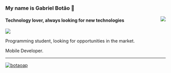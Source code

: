 ### My name is Gabriel Botão 👋

<div>
  <a href="https://github.com/lordefps">
  <img align='right' src="https://github-readme-stats.vercel.app/api?username=botaoap&show_icons=true&title_color=783c00&text_color=af552e&icon_color=783c00&bg_color=f8efd4&cache_seconds=2300">
  
  </a>
</div>

#### Technology lover, always looking for new technologies

<div>
  <a href="https://github.com/botaoap">
  <img src="https://img.shields.io/static/v1?label=Overview&message=Gabriel&color=f8efd4&style=for-the-badge&logo=GitHub">
  </a>
</div>

<p>
  
  Programming student, looking for opportunities in the market.<br/>

  Mobile Developer.
</p>
<hr>

[![botaoap](https://github-readme-stats.vercel.app/api/top-langs/?username=botaoap&hide=html&layout=compact&theme=dark)](https://github.com/botaoap/)
